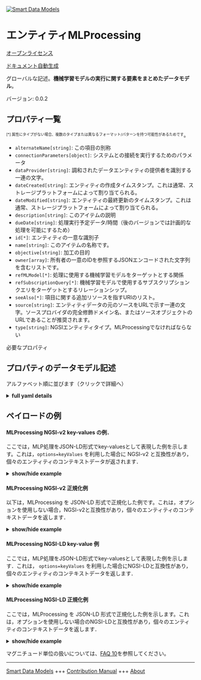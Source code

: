 <!-- 10-Header -->  
[![Smart Data Models](https://smartdatamodels.org/wp-content/uploads/2022/01/SmartDataModels_logo.png "Logo")](https://smartdatamodels.org)  
エンティティMLProcessing  
==================<!-- /10-Header -->  
<!-- 15-License -->  
[オープンライセンス](https://github.com/smart-data-models//dataModel.MachineLearning/blob/master/MLProcessing/LICENSE.md)  
[ドキュメント自動生成](https://docs.google.com/presentation/d/e/2PACX-1vTs-Ng5dIAwkg91oTTUdt8ua7woBXhPnwavZ0FxgR8BsAI_Ek3C5q97Nd94HS8KhP-r_quD4H0fgyt3/pub?start=false&loop=false&delayms=3000#slide=id.gb715ace035_0_60)  
<!-- /15-License -->  
<!-- 20-Description -->  
グローバルな記述。**機械学習モデルの実行に関する要素をまとめたデータモデル**。  
バージョン: 0.0.2  
<!-- /20-Description -->  
<!-- 30-PropertiesList -->  

## プロパティ一覧  

<sup><sub>[*] 属性にタイプがない場合、複数のタイプまたは異なるフォーマット/パターンを持つ可能性があるためです</sub></sup>。  
- `alternateName[string]`: この項目の別称  - `connectionParameters[object]`: システムとの接続を実行するためのパラメータ  - `dataProvider[string]`: 調和されたデータエンティティの提供者を識別する一連の文字。  - `dateCreated[string]`: エンティティの作成タイムスタンプ。これは通常、ストレージプラットフォームによって割り当てられる。  - `dateModified[string]`: エンティティの最終更新のタイムスタンプ。これは通常、ストレージプラットフォームによって割り当てられる。  - `description[string]`: このアイテムの説明  - `dueDate[string]`: 処理実行予定データ/時間（後のバージョンでは計画的な処理を可能にするため）  - `id[*]`: エンティティの一意な識別子  - `name[string]`: このアイテムの名称です。  - `objective[string]`: 加工の目的  - `owner[array]`: 所有者の一意のIDを参照するJSONエンコードされた文字列を含むリストです。  - `refMLModel[*]`: 処理に使用する機械学習モデルをターゲットとする関係  - `refSubscriptionQuery[*]`: 機械学習モデルで使用するサブスクリプションクエリをターゲットとするリレーションシップ。  - `seeAlso[*]`: 項目に関する追加リソースを指すURIのリスト。  - `source[string]`: エンティティデータの元のソースをURLで示す一連の文字。ソースプロバイダの完全修飾ドメイン名、またはソースオブジェクトのURLであることが推奨されます。  - `type[string]`: NGSIエンティティタイプ。MLProcessingでなければならない  <!-- /30-PropertiesList -->  
<!-- 35-RequiredProperties -->  
必要なプロパティ  
<!-- /35-RequiredProperties -->  
<!-- 40-RequiredProperties -->  
<!-- /40-RequiredProperties -->  
<!-- 50-DataModelHeader -->  
## プロパティのデータモデル記述  
アルファベット順に並びます（クリックで詳細へ）  
<!-- /50-DataModelHeader -->  
<!-- 60-ModelYaml -->  
<details><summary><strong>full yaml details</strong></summary>    
```yaml  
MLProcessing:    
  description: 'Data model for compilation of the elements about the execution of a machine learning model.'    
  properties:    
    alternateName:    
      description: 'An alternative name for this item'    
      type: string    
      x-ngsi:    
        type: Property    
    connectionParameters:    
      description: 'Parameters for running the connection with the system'    
      properties:    
        port:    
          type: number    
        server:    
          type: string    
        user:    
          type: string    
      type: object    
      x-ngsi:    
        type: Property    
    dataProvider:    
      description: 'A sequence of characters identifying the provider of the harmonised data entity.'    
      type: string    
      x-ngsi:    
        type: Property    
    dateCreated:    
      description: 'Entity creation timestamp. This will usually be allocated by the storage platform.'    
      format: date-time    
      type: string    
      x-ngsi:    
        type: Property    
    dateModified:    
      description: 'Timestamp of the last modification of the entity. This will usually be allocated by the storage platform.'    
      format: date-time    
      type: string    
      x-ngsi:    
        type: Property    
    description:    
      description: 'A description of this item'    
      type: string    
      x-ngsi:    
        type: Property    
    dueDate:    
      description: 'Expected data / time for running the processing (for later versions, to allow planned processings)'    
      format: date-time    
      type: string    
      x-ngsi:    
        type: Property    
    id:    
      anyOf: &mlprocessing_-_properties_-_owner_-_items_-_anyof    
        - description: 'Property. Identifier format of any NGSI entity'    
          maxLength: 256    
          minLength: 1    
          pattern: ^[\w\-\.\{\}\$\+\*\[\]`|~^@!,:\\]+$    
          type: string    
        - description: 'Property. Identifier format of any NGSI entity'    
          format: uri    
          type: string    
      description: 'Unique identifier of the entity'    
      x-ngsi:    
        type: Property    
    name:    
      description: 'The name of this item.'    
      type: string    
      x-ngsi:    
        type: Property    
    objective:    
      description: 'Objective of the processing'    
      type: string    
      x-ngsi:    
        type: Property    
    owner:    
      description: 'A List containing a JSON encoded sequence of characters referencing the unique Ids of the owner(s)'    
      items:    
        anyOf: *mlprocessing_-_properties_-_owner_-_items_-_anyof    
        description: 'Property. Unique identifier of the entity'    
      type: array    
      x-ngsi:    
        type: Property    
    refMLModel:    
      anyOf:    
        - description: 'Property. Identifier format of any NGSI entity'    
          maxLength: 256    
          minLength: 1    
          pattern: ^[\w\-\.\{\}\$\+\*\[\]`|~^@!,:\\]+$    
          type: string    
        - description: 'Property. Identifier format of any NGSI entity'    
          format: uri    
          type: string    
      description: 'Relationship targeting the Machine Learning model to use for the processing'    
      x-ngsi:    
        type: Relationship    
    refSubscriptionQuery:    
      anyOf:    
        - description: 'Property. Identifier format of any NGSI entity'    
          maxLength: 256    
          minLength: 1    
          pattern: ^[\w\-\.\{\}\$\+\*\[\]`|~^@!,:\\]+$    
          type: string    
        - description: 'Property. Identifier format of any NGSI entity'    
          format: uri    
          type: string    
      description: 'Relationship targeting the subscription query to use by the Machine Learning model.'    
      x-ngsi:    
        type: Relationship    
    seeAlso:    
      description: 'list of uri pointing to additional resources about the item'    
      oneOf:    
        - items:    
            format: uri    
            type: string    
          minItems: 1    
          type: array    
        - format: uri    
          type: string    
      x-ngsi:    
        type: Property    
    source:    
      description: 'A sequence of characters giving the original source of the entity data as a URL. Recommended to be the fully qualified domain name of the source provider, or the URL to the source object.'    
      type: string    
      x-ngsi:    
        type: Property    
    type:    
      description: 'NGSI entity type. It has to be MLProcessing'    
      enum:    
        - MLProcessing    
      type: string    
      x-ngsi:    
        type: Property    
  required: []    
  type: object    
  x-derived-from: ""    
  x-disclaimer: 'Redistribution and use in source and binary forms, with or without modification, are permitted  provided that the license conditions are met. Copyleft (c) 2021 Contributors to Smart Data Models Program'    
  x-license-url: https://github.com/smart-data-models/dataModel.MachineLearning/blob/master/MLProcessing/LICENSE.md    
  x-model-schema: https://smart-data-models.github.io/dataModel.MLModel/MLModel/schema.json    
  x-model-tags: ""    
  x-version: 0.0.2    
```  
</details>    
<!-- /60-ModelYaml -->  
<!-- 70-MiddleNotes -->  
<!-- /70-MiddleNotes -->  
<!-- 80-Examples -->  
## ペイロードの例  
#### MLProcessing NGSI-v2 key-values の例．  
ここでは，MLP処理をJSON-LD形式でkey-valuesとして表現した例を示します。これは，`options=keyValues` を利用した場合に NGSI-v2 と互換性があり，個々のエンティティのコンテキストデータが返されます．  
<details><summary><strong>show/hide example</strong></summary>    
```json  
{  
  "id":"urn:ngsi-ld:MLProcessing:01",  
  "type":"MLProcessing",  
  "refMLModel": "urn:ngsi-ld:MLModel:01",  
  "refSubscriptionQuery": "urn:ngsi-ld:SubscriptionQuery:01"  
}  
```  
</details>  
#### MLProcessing NGSI-v2 正規化例  
以下は，MLProcessing を JSON-LD 形式で正規化した例です。これは，オプションを使用しない場合，NGSI-v2と互換性があり，個々のエンティティのコンテキストデータを返します．  
<details><summary><strong>show/hide example</strong></summary>    
```json  
{  
  "id": "urn:ngsi-ld:MLProcessing:01",  
  "type": "MLProcessing",  
  "refMLModel": {  
    "type": "object",  
    "value": "urn:ngsi-ld:MLModel:01"  
  },  
  "refSubscriptionQuery": {  
    "type": "object",  
    "value": "urn:ngsi-ld:SubscriptionQuery:01"  
  }  
}  
```  
</details>  
#### MLProcessing NGSI-LD key-value 例  
ここでは，MLP処理をJSON-LD形式でkey-valuesとして表現した例を示します．これは， `options=keyValues` を利用した場合にNGSI-LDと互換性があり，個々のエンティティのコンテキストデータを返します．  
<details><summary><strong>show/hide example</strong></summary>    
```json  
{  
    "id": "urn:ngsi-ld:MLProcessing:01",  
    "type": "MLProcessing",  
    "refMLModel": "urn:ngsi-ld:MLModel:01",  
    "refSubscriptionQuery": "urn:ngsi-ld:SubscriptionQuery:01",  
    "@context": [  
        "https://raw.githubusercontent.com/smart-data-models/dataModel.MachineLearning/master/context.jsonld"  
    ]  
}  
```  
</details>  
#### MLProcessing NGSI-LD 正規化例  
ここでは，MLProcessing を JSON-LD 形式で正規化した例を示します。これは，オプションを使用しない場合のNGSI-LDと互換性があり，個々のエンティティのコンテキストデータを返します．  
<details><summary><strong>show/hide example</strong></summary>    
```json  
{  
    "id": "urn:ngsi-ld:MLProcessing:01",  
    "type": "MLProcessing",  
    "refMLModel": {  
        "type": "string",  
        "value": "urn:ngsi-ld:MLModel:01"  
    },  
    "refSubscriptionQuery": {  
        "type": "string",  
        "value": "urn:ngsi-ld:SubscriptionQuery:01"  
    },  
    "@context": [  
        "https://raw.githubusercontent.com/smart-data-models/dataModel.MachineLearning/master/context.jsonld"  
    ]  
}  
```  
</details><!-- /80-Examples -->  
<!-- 90-FooterNotes -->  
<!-- /90-FooterNotes -->  
<!-- 95-Units -->  
マグニチュード単位の扱いについては、[FAQ 10](https://smartdatamodels.org/index.php/faqs/)を参照してください。  
<!-- /95-Units -->  
<!-- 97-LastFooter -->  
---  
[Smart Data Models](https://smartdatamodels.org) +++ [Contribution Manual](https://bit.ly/contribution_manual) +++ [About](https://bit.ly/Introduction_SDM)<!-- /97-LastFooter -->  
